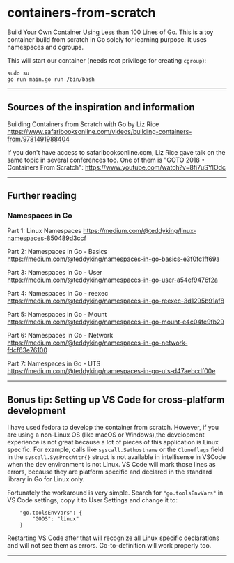 # containers-from-scratch

Build Your Own Container Using Less than 100 Lines of Go. This is a toy
container build from scratch in Go solely for learning purpose. It uses
namespaces and cgroups.

This will start our container (needs root privilege for creating `cgroup`):

```
sudo su
go run main.go run /bin/bash
```

---

## Sources of the inspiration and information

Building Containers from Scratch with Go by Liz Rice
https://www.safaribooksonline.com/videos/building-containers-from/9781491988404

If you don't have access to safaribooksonline.com, Liz Rice gave talk on the
same topic in several conferences too.
One of them is "GOTO 2018 • Containers From Scratch":
https://www.youtube.com/watch?v=8fi7uSYlOdc

---

## Further reading

### Namespaces in Go

Part 1: Linux Namespaces
https://medium.com/@teddyking/linux-namespaces-850489d3ccf

Part 2: Namespaces in Go - Basics
https://medium.com/@teddyking/namespaces-in-go-basics-e3f0fc1ff69a

Part 3: Namespaces in Go - User
https://medium.com/@teddyking/namespaces-in-go-user-a54ef9476f2a

Part 4: Namespaces in Go - reexec
https://medium.com/@teddyking/namespaces-in-go-reexec-3d1295b91af8

Part 5: Namespaces in Go - Mount
https://medium.com/@teddyking/namespaces-in-go-mount-e4c04fe9fb29

Part 6: Namespaces in Go - Network
https://medium.com/@teddyking/namespaces-in-go-network-fdcf63e76100

Part 7: Namespaces in Go - UTS
https://medium.com/@teddyking/namespaces-in-go-uts-d47aebcdf00e

---

## Bonus tip: Setting up VS Code for cross-platform development

I have used fedora to develop the container from scratch. However, if you are
using a non-Linux OS (like macOS or Windows),the development experience is not
great because a lot of pieces of this application is Linux specific. For
example, calls like `syscall.Sethostname` or the `Cloneflags` field in the
`syscall.SysProcAttr{}` struct is not available in intellisense in VSCode when
the dev environment is not Linux. VS Code will mark those lines as errors,
because they are platform specific and declared in the standard library in Go
for Linux only.

Fortunately the workaround is very simple. Search for `"go.toolsEnvVars"` in VS
Code settings, copy it to User Settings and change it to:

```
    "go.toolsEnvVars": {
        "GOOS": "linux"
    }
```

Restarting VS Code after that will recognize all Linux specific declarations and
will not see them as errors. Go-to-definition will work properly too.

---
